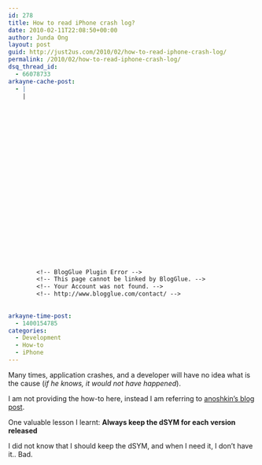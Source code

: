 ```yaml
---
id: 278
title: How to read iPhone crash log?
date: 2010-02-11T22:08:50+00:00
author: Junda Ong
layout: post
guid: http://just2us.com/2010/02/how-to-read-iphone-crash-log/
permalink: /2010/02/how-to-read-iphone-crash-log/
dsq_thread_id:
  - 66078733
arkayne-cache-post:
  - |
    |
        
        
        
        
        
        
        
        
        
        
        
        
        
        
        
        
        
        
        
        
        
        
        
        <!-- BlogGlue Plugin Error -->
        <!-- This page cannot be linked by BlogGlue. -->
        <!-- Your Account was not found. -->
        <!-- http://www.blogglue.com/contact/ -->
        
        
arkayne-time-post:
  - 1400154785
categories:
  - Development
  - How-to
  - iPhone
---
```

Many times, application crashes, and a developer will have no idea what is the cause (_if he knows, it would not have happened_).

I am not providing the how-to here, instead I am referring to <a href="http://www.anoshkin.net/blog/2008/09/09/iphone-crash-logs/" onclick="__gaTracker('send', 'event', 'outbound-article', 'http://www.anoshkin.net/blog/2008/09/09/iphone-crash-logs/', 'anoshkin’s blog post');">anoshkin’s blog post</a>.

One valuable lesson I learnt: **Always keep the dSYM for each version released**

I did not know that I should keep the dSYM, and when I need it, I don’t have it.. Bad.

<div style="font-size:0px;height:0px;line-height:0px;margin:0;padding:0;clear:both">
</div>